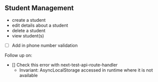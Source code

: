 ## Student Management

- create a student
- edit details about a student
- delete a student
- view student(s)

- [ ] Add in phone number validation

Follow up on:

- [] Check this error with next-test-api-route-handler
  - Invariant: AsyncLocalStorage accessed in runtime where it is not available
